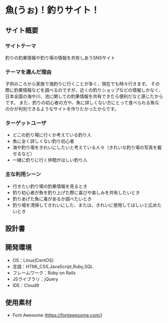# 魚(うぉ)！釣りサイト！

## サイト概要
 ### サイトテーマ
   釣りの釣果情報や釣り場の情報を共有しあうSNSサイト

  ### テーマを選んだ理由
   子供のころから家族で海釣りに行くことが多く、現在でも時々行きます。
   その際に釣果情報などを調べるのですが、近くの釣りショップなどの情報しかなく、日本全国の海や川、池に関しての釣果情報を共有できたら便利だなと感じたからです。
   また、釣りの初心者の方や、魚に詳しくない方にとって食べられる魚なのかが判別できるようなサイトを作りたかったからです。

  ### ターゲットユーザ
   - どこの釣り場に行くか考えている釣り人
   - 魚に全く詳しくない釣り初心者
   - 海や釣り場をきれいにしたいと考えている人々（きれいな釣り場の写真を載せるなど）
   - 一緒に釣りに行く仲間がほしい釣り人


  ### 主な利用シーン
   - 行きたい釣り場の釣果情報を見るとき
   - 釣り初心者が魚を釣り上げた際に喜びや楽しみを共有したいとき
   - 釣りあげた魚に毒があるか調べたいとき
   - 釣り場を清掃してきれいにした、または、きれいに使用してほしいと広めたいとき

  ## 設計書

  <!--テーマを設定・提出する時点では不要です-->

## 開発環境
- OS：Linux(CentOS)
- 言語：HTML,CSS,JavaScript,Ruby,SQL
- フレームワーク：Ruby on Rails
- JSライブラリ：jQuery
- IDE：Cloud9

## 使用素材
- Font Awesome (https://fontawesome.com/)
